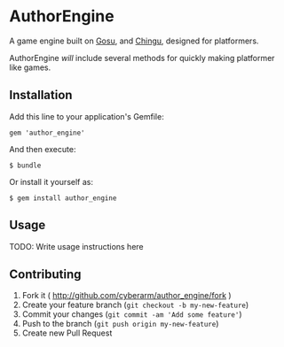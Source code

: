 # AuthorEngine
A game engine built on [Gosu](http://libgosu.org), and [Chingu](https://github.com/ippa/chingu), designed for platformers.

AuthorEngine _will_ include several methods for quickly making platformer like games.

## Installation

Add this line to your application's Gemfile:

    gem 'author_engine'

And then execute:

    $ bundle

Or install it yourself as:

    $ gem install author_engine

## Usage

TODO: Write usage instructions here

## Contributing

1. Fork it ( http://github.com/cyberarm/author_engine/fork )
2. Create your feature branch (`git checkout -b my-new-feature`)
3. Commit your changes (`git commit -am 'Add some feature'`)
4. Push to the branch (`git push origin my-new-feature`)
5. Create new Pull Request
